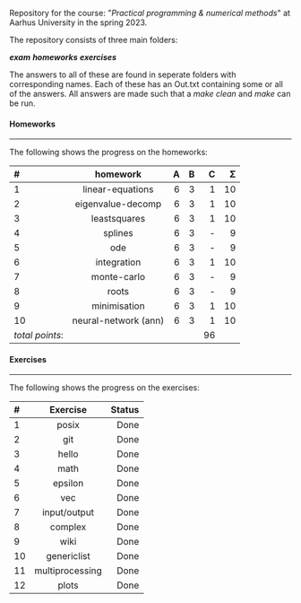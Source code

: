 Repository for the course: "*Practical programming & numerical methods*" at Aarhus University in the spring 2023.

The repository consists of three main folders: 

***exam***        ***homeworks***        ***exercises***

The answers to all of these are found in seperate folders with corresponding names. Each of these has an Out.txt containing some or all of the answers. 
All answers are made such that a *make clean* and *make* can be run.

#### Homeworks
----------

The following shows the progress on the homeworks:

| #  | homework              | A | B | C | Σ   |
|:---|:---------------------:|--:|--:|--:|----:|
| 1  | linear-equations      | 6 | 3 | 1 | 10  |
| 2  | eigenvalue-decomp     | 6 | 3 | 1 | 10  |
| 3  | leastsquares          | 6 | 3 | 1 | 10  |
| 4  | splines               | 6 | 3 | - |  9  |
| 5  | ode                   | 6 | 3 | - |  9  |
| 6  | integration           | 6 | 3 | 1 | 10  |
| 7  | monte-carlo           | 6 | 3 | - |  9  |
| 8  | roots                 | 6 | 3 | - |  9  |
| 9  | minimisation          | 6 | 3 | 1 | 10  |
| 10 | neural-network (ann)  | 6 | 3 | 1 | 10  |
|                  *total points*: | | | | 96  |


#### Exercises
-----------

The following shows the progress on the exercises:

| #  | Exercise              | Status          |
|:---|:---------------------:|----------------:|
| 1  | posix                 |  Done           |
| 2  | git                   |  Done           |
| 3  | hello                 |  Done           |
| 4  | math		     |  Done	       |
| 5  | epsilon               |  Done           |
| 6  | vec                   |  Done           |
| 7  | input/output          |  Done           |
| 8  | complex               |  Done           |
| 9  | wiki                  |  Done           |
| 10 | genericlist	     |  Done           |
| 11 | multiprocessing 	     |  Done           |
| 12 | plots		     |  Done	       |

